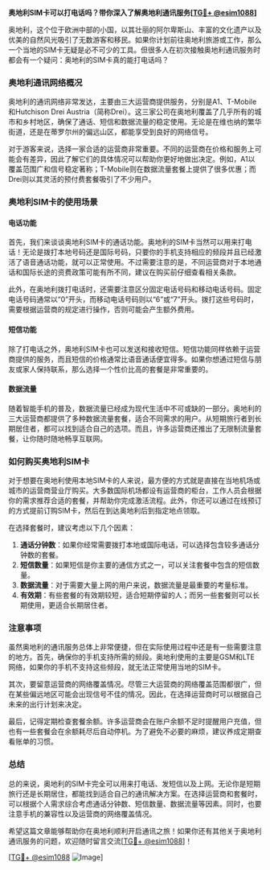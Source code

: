 **奥地利SIM卡可以打电话吗？带你深入了解奥地利通讯服务[[TG💪+ @esim1088](https://t.me/s/esim1088)]**

奥地利，这个位于欧洲中部的小国，以其壮丽的阿尔卑斯山、丰富的文化遗产以及优美的自然风光吸引了无数游客和移民。如果你计划前往奥地利旅游或工作，那么一个当地的SIM卡无疑是必不可少的工具。但很多人在初次接触奥地利通讯服务时都会有一个疑问：奥地利的SIM卡真的能打电话吗？

### 奥地利通讯网络概况

奥地利的通讯网络非常发达，主要由三大运营商提供服务，分别是A1、T-Mobile和Hutchison Drei Austria（简称Drei）。这三家公司在奥地利覆盖了几乎所有的城市和乡村地区，确保了通话、短信和数据流量的稳定使用。无论是在维也纳的繁华街道，还是在蒂罗尔州的偏远山区，都能享受到良好的网络信号。

对于游客来说，选择一家合适的运营商非常重要。不同的运营商在价格和服务上可能会有差异，因此了解它们的具体情况可以帮助你更好地做出决定。例如，A1以覆盖范围广和信号稳定著称；T-Mobile则在数据流量套餐上提供了很多优惠；而Drei则以其灵活的预付费套餐吸引了不少用户。

### 奥地利SIM卡的使用场景

#### 电话功能

首先，我们来谈谈奥地利SIM卡的通话功能。奥地利的SIM卡当然可以用来打电话！无论是拨打本地号码还是国际号码，只要你的手机支持相应的频段并且已经激活了语音通话功能，就可以正常使用。不过需要注意的是，不同运营商对于本地通话和国际长途的资费政策可能有所不同，建议在购买前仔细查看相关条款。

此外，在奥地利拨打电话时，还需要注意区分固定电话号码和移动电话号码。固定电话号码通常以“0”开头，而移动电话号码则以“6”或“7”开头。拨打这些号码时，需要根据运营商的规定进行操作，否则可能会产生额外费用。

#### 短信功能

除了打电话之外，奥地利SIM卡也可以发送和接收短信。短信功能同样依赖于运营商提供的服务，而且短信的价格通常比语音通话便宜得多。如果你想通过短信与朋友或家人保持联系，那么选择一个性价比高的套餐是非常重要的。

#### 数据流量

随着智能手机的普及，数据流量已经成为现代生活中不可或缺的一部分。奥地利的三大运营商都提供了多种数据流量套餐，适合不同需求的用户。从短期旅行者到长期居住者，都可以找到适合自己的选项。而且，许多运营商还推出了无限制流量套餐，让你随时随地畅享互联网。

### 如何购买奥地利SIM卡

对于想要在奥地利使用本地SIM卡的人来说，最方便的方式就是直接在当地机场或城市的运营商营业厅购买。大多数国际机场都设有运营商的柜台，工作人员会根据你的需求推荐合适的套餐，并帮助你完成激活流程。此外，你还可以通过在线预订的方式提前订购SIM卡，然后在到达奥地利后到指定地点领取。

在选择套餐时，建议考虑以下几个因素：

1. **通话分钟数**：如果你经常需要拨打本地或国际电话，可以选择包含较多通话分钟数的套餐。
2. **短信数量**：如果短信是你主要的通信方式之一，可以关注套餐中包含的短信数量。
3. **数据流量**：对于需要大量上网的用户来说，数据流量是最重要的考量标准。
4. **有效期**：有些套餐的有效期较短，适合短期停留的人；而另一些套餐则可以长期使用，更适合长期居住者。

### 注意事项

虽然奥地利的通讯服务总体上非常便捷，但在实际使用过程中还是有一些需要注意的地方。首先，确保你的手机支持所需的频段。奥地利使用的主要是GSM和LTE网络，如果你的手机不支持这些频段，就无法正常使用当地的SIM卡。

其次，要留意运营商的网络覆盖情况。尽管三大运营商的网络覆盖范围都很广，但在某些偏远地区可能会出现信号不佳的情况。因此，在选择运营商时可以根据自己未来的出行计划来决定。

最后，记得定期检查套餐余额。许多运营商会在账户余额不足时提醒用户充值，但也有一些套餐会在余额耗尽后自动停机。为了避免不必要的麻烦，建议养成定期查看账单的习惯。

### 总结

总的来说，奥地利的SIM卡完全可以用来打电话、发短信以及上网。无论你是短期旅行还是长期居住，都能找到适合自己的通讯解决方案。在选择运营商和套餐时，可以根据个人需求综合考虑通话分钟数、短信数量、数据流量等因素。同时，也要注意手机的兼容性以及运营商的网络覆盖情况。

希望这篇文章能够帮助你在奥地利顺利开启通讯之旅！如果你还有其他关于奥地利通讯服务的问题，欢迎随时留言交流[[TG💪+ @esim1088](https://t.me/s/esim1088)]！

[[TG💪+ @esim1088](https://t.me/s/esim1088) ![Image](https://i.postimg.cc/4NQfJmqS/Snipaste-2025-05-13-00-14-12.png)]